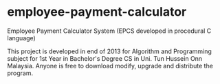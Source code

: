 # employee-payment-calculator
Employee Payment Calculator System (EPCS developed in procedural C language)

This project is developed in end of 2013 for Algorithm and Programming subject for 1st Year in Bachelor's Degree CS in Uni. Tun Hussein Onn Malaysia. Anyone is free to download modify, upgrade and distribute the program.
